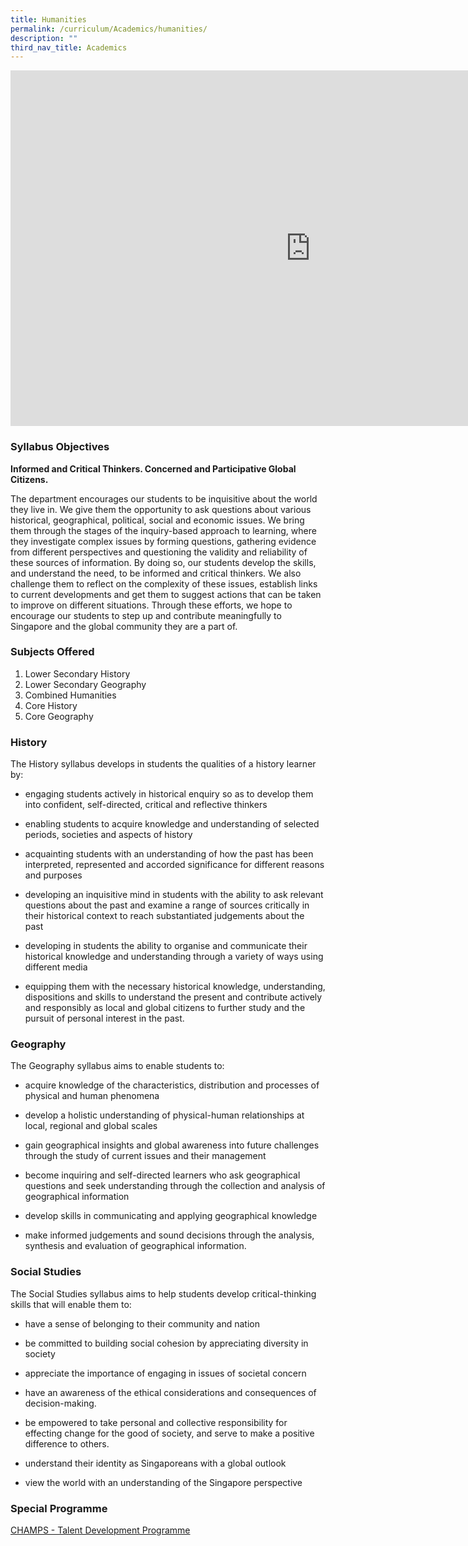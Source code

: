 ```yaml
---
title: Humanities
permalink: /curriculum/Academics/humanities/
description: ""
third_nav_title: Academics
---
```

<iframe allowfullscreen="true" height="569" width="960" frameborder="0" src="https://docs.google.com/presentation/d/1P_u7LU6Vv9jjpPSRb5X-_S0JfRWWlSi51KgATzgTvkM/embed?start=true&amp;loop=true&amp;delayms=3000"></iframe>

### Syllabus Objectives

**Informed and Critical Thinkers. Concerned and Participative Global Citizens.**&nbsp;

The department encourages our students to be inquisitive about the world they live in. We give them the opportunity to ask questions about various historical, geographical, political, social and economic issues. We bring them through the stages of the inquiry-based approach to learning, where they investigate complex issues by forming questions, gathering evidence from different perspectives and questioning the validity and reliability of these sources of information. By doing so, our students develop the skills, and understand the need, to be informed and critical thinkers. We also challenge them to reflect on the complexity of these issues, establish links to current developments and get them to suggest actions that can be taken to improve on different situations. Through these efforts, we hope to encourage our students to step up and contribute meaningfully to Singapore and the global community they are a part of.

### Subjects Offered

1. Lower Secondary History  
2. Lower Secondary Geography  
3. Combined Humanities&nbsp;  
4. Core History  
5. Core Geography  

### History

The History syllabus develops in students the qualities of a history learner by:&nbsp;

- engaging students actively in historical enquiry so as to develop them into confident, self-directed, critical and reflective thinkers&nbsp;

- enabling students to acquire knowledge and understanding of selected periods, societies and aspects of history&nbsp;

- acquainting students with an understanding of how the past has been interpreted, represented and accorded significance for different reasons and purposes&nbsp;

- developing an inquisitive mind in students with the ability to ask relevant questions about the past and examine a range of sources critically in their historical context to reach substantiated judgements about the past&nbsp;

- developing in students the ability to organise and communicate their historical knowledge and understanding through a variety of ways using different media&nbsp;

- equipping them with the necessary historical knowledge, understanding, dispositions and skills to understand the present and contribute actively and responsibly as local and global citizens to further study and the pursuit of personal interest in the past.

  

### Geography

The Geography syllabus aims to enable students to:

- acquire knowledge of the characteristics, distribution and processes of physical and human phenomena

- develop a holistic understanding of physical-human relationships at local, regional and global scales

- gain geographical insights and global awareness into future challenges through the study of current issues and their management

- become inquiring and self-directed learners who ask geographical questions and seek understanding through the collection and analysis of geographical information

- develop skills in communicating and applying geographical knowledge

- make informed judgements and sound decisions through the analysis, synthesis and evaluation of geographical information.

### Social Studies

The Social Studies syllabus aims to help students develop critical-thinking skills that will enable them to:

  

- have a sense of belonging to their community and nation

- be committed to building social cohesion by appreciating diversity in society

- appreciate the importance of engaging in issues of societal concern

- have an awareness of the ethical considerations and consequences of decision-making.

- be empowered to take personal and collective responsibility for effecting change for the good of society, and serve to make a positive difference to others.

- understand their identity as Singaporeans with a global outlook

- view the world with an understanding of the Singapore perspective

  

### Special Programme

[CHAMPS - Talent Development Programme](https://ngeeannsec.moe.edu.sg/archive/signature-programmes/champs)
